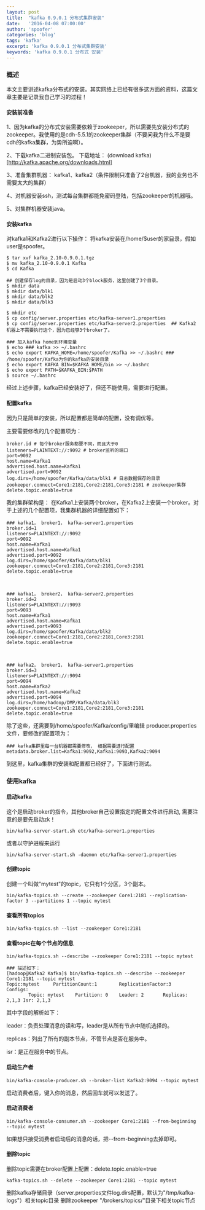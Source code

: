 ```yaml
---
layout: post
title:  "kafka 0.9.0.1 分布式集群安装"
date:   '2016-04-08 07:00:00'
author: 'spoofer'
categories: 'blog'
tags: 'kafka'
excerpt: 'kafka 0.9.0.1 分布式集群安装'
keywords: 'kafka 0.9.0.1 分布式 安装'
---
```


### 概述

本文主要讲述kafka分布式的安装。其实网络上已经有很多这方面的资料，这篇文章主要是记录我自己学习的过程！

<!--more-->

#### 安装前准备

1、因为kafka的分布式安装需要依赖于zookeeper，所以需要先安装分布式的zookeeper。我使用的是cdh-5.5.1的zookeeper集群（不要问我为什么不是要cdh的kafka集群，为势所迫啊）。

2、下载kafka二进制安装包。 下载地址：   (download kafka)[http://kafka.apache.org/downloads.html]

3、准备集群机器： kafka1、kafka2（条件限制只准备了2台机器，我的业务也不需要太大的集群）

4、对机器安装ssh，测试每台集群都能免密码登陆，包括zookeeper的机器哦。

5、对集群机器安装java。


#### 安装kafka

对kafka1和Kafka2进行以下操作：
将kafka安装在/home/$user的家目录，假如user是spoofer。

```
$ tar xvf kafka_2.10-0.9.0.1.tgz
$ mv kafka_2.10-0.9.0.1 Kafka
$ cd Kafka

## 创建保存log的目录，因为是启动3个block服务，这里创建了3个目录。
$ mkdir data
$ mkdir data/blk1
$ mkdir data/blk2
$ mkdir data/blk3

$ mkdir etc
$ cp config/server.properties etc/kafka-server1.properties
$ cp config/server.properties etc/kafka-server2.properties  ## Kafka2机器上不需要执行这个，因为已经够3个broker了。

### 加入kafka home到环境变量
$ echo ### kafka >> ~/.bashrc
$ echo export KAFKA_HOME=/home/spoofer/Kafka >> ~/.bashrc ### /home/spoofer/Kafka为你的kafka的安装目录
$ echo export KAFKA_BIN=$KAFKA_HOME/bin >> ~/.bashrc
$ echo export PATH=$KAFKA_BIN:$PATH
$ source ~/.bashrc
```
经过上述步骤，kafka已经安装好了，但还不能使用，需要进行配置。

#### 配置kafka

因为只是简单的安装，所以配置都是简单的配置，没有调优等。

主要需要修改的几个配置项为：

```
broker.id # 每个broker服务都要不同，而且大于0
listeners=PLAINTEXT://:9092 # broker监听的端口
port=9092
host.name=Kafka1
advertised.host.name=Kafka1
advertised.port=9092
log.dirs=/home/spoofer/Kafka/data/blk1 # 日志数据保存的目录
zookeeper.connect=Core1:2181,Core2:2181,Core3:2181 # zookeeper集群
delete.topic.enable=true
```
我的集群架构是： 在Kafka1上安装两个broker，在Kafka2上安装一个broker。对于上述的几个配置项，我集群机器的详细配置如下：

```
### kafka1， broker1， kafka-server1.properties
broker.id=1
listeners=PLAINTEXT://:9092
port=9092
host.name=Kafka1
advertised.host.name=Kafka1
advertised.port=9092
log.dirs=/home/spoofer/Kafka/data/blk1
zookeeper.connect=Core1:2181,Core2:2181,Core3:2181
delete.topic.enable=true



### kafka1， broker2， kafka-server2.properties
broker.id=2
listeners=PLAINTEXT://:9093
port=9093
host.name=Kafka1
advertised.host.name=Kafka1
advertised.port=9093
log.dirs=/home/spoofer/Kafka/data/blk2
zookeeper.connect=Core1:2181,Core2:2181,Core3:2181
delete.topic.enable=true



### kafka2， broker1， kafka-server1.properties
broker.id=3
listeners=PLAINTEXT://:9094
port=9094
host.name=Kafka2
advertised.host.name=Kafka2
advertised.port=9094
log.dirs=/home/hadoop/DMP/Kafka/data/blk3
zookeeper.connect=Core1:2181,Core2:2181,Core3:2181
delete.topic.enable=true
```
除了这些，还需要到/home/spoofer/Kafka/config/里编辑 producer.properties 文件，要修改的配置项为：

```
### kafka集群里每一台机器都需要修改， 根据需要进行配置
metadata.broker.list=Kafka1:9092,Kafka1:9093,Kafka2:9094
```

到这里，kafka集群的安装和配置都已经好了，下面进行测试。


### 使用kafka

#### 启动kafka

这个是启动broker的指令，其他broker自己设置指定的配置文件进行启动, 需要注意的是要先启动zk！

```
bin/kafka-server-start.sh etc/kafka-server1.properties
```

或者以守护进程来运行

```
bin/kafka-server-start.sh -daemon etc/kafka-server1.properties
```

#### 创建topic

创建一个叫做"mytest"的topic，它只有1个分区，3个副本。

```
bin/kafka-topics.sh --create --zookeeper Core1:2181 --replication-factor 3 --partitions 1 --topic mytest
```

#### 查看所有topics

```
bin/kafka-topics.sh --list --zookeeper Core1:2181
```

#### 查看topic在每个节点的信息

```
bin/kafka-topics.sh --describe --zookeeper Core1:2181 --topic mytest

### 描述如下：
[hadoop@Kafka2 Kafka]$ bin/kafka-topics.sh --describe --zookeeper Core1:2181 --topic mytest
Topic:mytest     PartitionCount:1        ReplicationFactor:3     Configs:
        Topic: mytest    Partition: 0    Leader: 2       Replicas: 2,1,3 Isr: 2,1,3
```

其中字段的解析如下：

leader：负责处理消息的读和写，leader是从所有节点中随机选择的。

replicas：列出了所有的副本节点，不管节点是否在服务中。

isr：是正在服务中的节点。


#### 启动生产者

```
bin/kafka-console-producer.sh --broker-list Kafka2:9094 --topic mytest
```

启动消费者后，键入你的消息，然后回车就可以发送了。


#### 启动消费者

```
bin/kafka-console-consumer.sh --zookeeper Core1:2181 --from-beginning --topic mytest

```

如果想只接受消费者启动后的消息的话，把--from-beginning去掉即可。


#### 删除topic

删除topic需要在broker配置上配置：delete.topic.enable=true

```
kafka-topics.sh --delete --zookeeper Core1:2181 --topic mytest
```

删除kafka存储目录（server.properties文件log.dirs配置，默认为"/tmp/kafka-logs"）相关topic目录
删除zookeeper "/brokers/topics/"目录下相关topic节点
